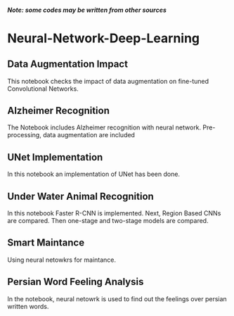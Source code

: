 #### *Note: some codes may be written from other sources*

# Neural-Network-Deep-Learning

## Data Augmentation Impact
This notebook checks the impact of data augmentation on fine-tuned Convolutional Networks.

## Alzheimer Recognition
The Notebook includes Alzheimer recognition with neural network. Pre-processing, data augmentation are included

## UNet Implementation
In this notebook an implementation of UNet has been done.

## Under Water Animal Recognition
In this notebook Faster R-CNN is implemented. Next, Region Based CNNs are compared. Then one-stage and two-stage models are compared.

## Smart Maintance
Using neural netowkrs for maintance.

## Persian Word Feeling Analysis
In the notebook, neural netowrk is used to find out the feelings over persian written words.
